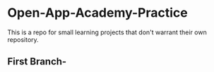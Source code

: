 # Open-App-Academy-Practice
This is a repo for small learning projects that don't warrant their own repository.

## First Branch-
